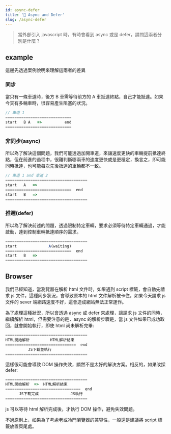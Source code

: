 ```yaml
---
id: async-defer
title: '📜 Async and Defer'
slug: /async-defer
---
```


> 當外部引入 javascript 時，有時會看到 async 或是 defer，請問這兩者分別是什麼 ?

## example

這邊先透過案例說明來理解這兩者的差異

### 同步

當只有一條車道時，後方 B 車需等待前方的 A 車抵達終點，自己才能抵達。如果今天有多輛車時，很容易產生阻塞的狀況。

```javascript
// 車道 1
=============================
start   B A   =>          end
=============================
```

### 非同步(async)

所以為了解決這個問題，我們可能透過加開車道，來讓速度更快的車輛提前抵達終點，但在前進的過程中，很難判斷哪兩車的速度更快或是更穩定，換言之，即可能同時抵達，也可能每次先後抵達的車輛都不一致。

```javascript
// 車道 1 and 車道 2
====================================
start   A   =>
=============================  end
start   B   =>
====================================
```

### 推遲(defer)

所以為了解決前述的問題，透過限制特定車輛，要求必須等待特定車輛通過，才能啟動，達到控制車輛抵達順序的需求。

```javascript
====================================
start              A(waiting)
=============================  end
start   B   =>
====================================
```

## Browser

我們已經知道，當瀏覽器在解析 html 文件時，如果遇到 script 標籤，會自動先請求 js 文件，這種同步狀況，會導致原本的 html 文件解析被卡住，如果今天請求 js 文件的 sever 端網路速度不好，這會造成網站無法正常運作。

為了處理這種狀況，所以會透過 async 或 defer 來處理，讓請求 js 文件的同時，繼續解析 html，但需要注意的是，async 的解析步驟是，當 js 文件如果已成功取回，就會開始執行，即使 html 尚未解析完畢:

```javascript
====================================
HTML開始解析         HTML解析結束
===============================  end
          JS下載並執行
====================================
```

這樣很可能會導致 DOM 操作失效，顯然不是太好的解決方案。相反的，如果改採 defer:

```javascript
====================================
HTML開始解析  =>  HTML解析結束
=================================  end
      JS下載完成              JS執行
====================================
```

js 可以等待 html 解析完成後，才執行 DOM 操作，避免失效問題。

不過原則上，如果為了考慮老或冷門瀏覽器的兼容性，一般還是建議將 script 標籤放置頁尾處。
